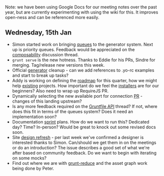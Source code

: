 Note: we have been using Google Docs for our meeting notes over the past year, but are currently experimenting with using the wiki for this. It improves open-ness and can be referenced more easily.

## Wednesday, 15th Jan

* Simon started work on bringing [queues](https://github.com/yeoman/generator/pull/468) to the generator system. Next up is priority queues. Feedback would be appreciated on the [composability](https://github.com/yeoman/generator/issues/433) discussion thread. 
* `grunt serve` is the new hotness. Thanks to Eddie for his PRs, Sindre for merging. Tag/release new versions this week.
* Official [generator](https://github.com/yeoman/yeoman/issues/1263) cleanup - can we add references to .yo-rc examples and start to break up tasks?
* Addy is working on defining the [roadmap](https://github.com/yeoman/yeoman/issues/1264) for this quarter, how we might help [existing](https://github.com/yeoman/yeoman/issues/1265) projects. How important do we feel the [installers](https://github.com/yeoman/yeoman/issues/1262) are for our beginners? Also need to wrap up RequireJS PR.
* Dynamically selecting the new available port for connection [PR](https://github.com/eddiemonge/grunt-contrib-connect/commit/7bd5022e4b5f53919f0fc94e0501548dd3ef666b) - changes of this landing upstream?
* Is any more feedback required on the [Gruntfile API](https://github.com/yeoman/generator/issues/432) thread? If not, where does this fit in terms of the queues system? Does it need an implementation soon?
* Documentation [sprint](https://github.com/yeoman/yeoman/issues/1259) plans. How do we want to run this? Dedicated day? Time? In-person? Would be great to knock out some revised docs soon.
* Site [design refresh](https://github.com/yeoman/yeoman.io/issues/113) - per last week we've confirmed a designer is interested thanks to Simon. Can/should we get them in on the meetings or do an introduction? The issue describes a good set of what we're after based on community feedback. Do we want to begin with iterating on some mocks?
* Find out where we are with [grunt-reduce](https://github.com/yeoman/yeoman/issues/1234) and the asset graph work being done by Peter.